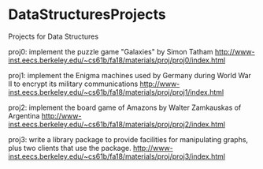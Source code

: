 # DataStructuresProjects
Projects for Data Structures 

proj0: implement the puzzle game "Galaxies" by Simon Tatham
http://www-inst.eecs.berkeley.edu/~cs61b/fa18/materials/proj/proj0/index.html

proj1: implement the Enigma machines used by Germany during World War II to encrypt its military communications
http://www-inst.eecs.berkeley.edu/~cs61b/fa18/materials/proj/proj1/index.html

proj2: implement the board game of Amazons by Walter Zamkauskas of Argentina
http://www-inst.eecs.berkeley.edu/~cs61b/fa18/materials/proj/proj2/index.html

proj3: write a library package to provide facilities for manipulating graphs, plus two clients that use the package.
http://www-inst.eecs.berkeley.edu/~cs61b/fa18/materials/proj/proj3/index.html
